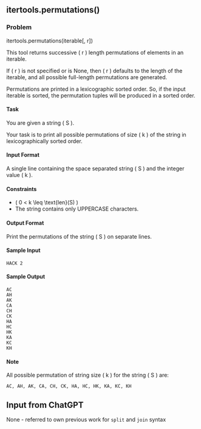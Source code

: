 ## **itertools.permutations()**

### Problem

itertools.permutations(iterable[, r])

This tool returns successive \( r \) length permutations of elements in an iterable.

If \( r \) is not specified or is None, then \( r \) defaults to the length of the iterable, and all possible full-length permutations are generated.

Permutations are printed in a lexicographic sorted order. So, if the input iterable is sorted, the permutation tuples will be produced in a sorted order.

#### **Task**

You are given a string \( S \).

Your task is to print all possible permutations of size \( k \) of the string in lexicographically sorted order.

#### **Input Format**

A single line containing the space separated string \( S \) and the integer value \( k \).

#### **Constraints**

* \( 0 < k \leq \text{len}(S) \)
* The string contains only UPPERCASE characters.

#### **Output Format**

Print the permutations of the string \( S \) on separate lines.

#### **Sample Input**

```
HACK 2
```

#### **Sample Output**

```
AC
AH
AK
CA
CH
CK
HA
HC
HK
KA
KC
KH
```

#### **Note**

All possible permutation of string size \( k \) for the string \( S \) are:

```
AC, AH, AK, CA, CH, CK, HA, HC, HK, KA, KC, KH
```

## Input from ChatGPT

None - referred to own previous work for `split` and `join` syntax
